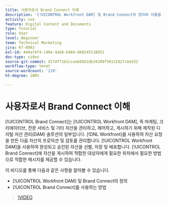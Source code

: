```yaml
---
title: 사용자로서 Brand Connect 이해
description: '[!UICONTROL Workfront DAM] 및 Brand Connect의 정의와 이들을 사용하는 방법에 대해 알아봅니다.'
activity: use
feature: Digital Content and Documents
type: Tutorial
role: User
level: Beginner
team: Technical Marketing
jira: KT-8983
exl-id: 444a74f4-c99e-4a68-b484-8b0245118051
doc-type: video
source-git-commit: d17df7162ccaab6b62db34209f50131927c0a532
workflow-type: tm+mt
source-wordcount: '119'
ht-degree: 100%

---
```


# 사용자로서 Brand Connect 이해

[!UICONTROL Brand Connect]는 [!UICONTROL Workfront DAM], 즉 마케팅, 크리에이티브, 전문 서비스 및 기타 자산을 관리하고, 제어하고, 게시하기 위해 제작된 디지털 자산 관리(DAM) 솔루션의 일부입니다. [!DNL Workfront]를 사용하여 자산 요청을 만든 다음 자산의 프로덕션 및 검토를 관리합니다. [!UICONTROL Workfront DAM]을 사용하여 완성되고 승인된 자산을 선별, 저장 및 배포합니다. [!UICONTROL Brand Connect]에 자산을 게시하여 적합한 대상자에게 필요한 위치에서 필요한 방법으로 적합한 메시지를 제공할 수 있습니다.

이 비디오를 통해 다음과 같은 사항을 알아볼 수 있습니다.

* [!UICONTROL Workfront DAM] 및 Brand Connect의 정의
* [!UICONTROL Brand Connect]를 사용하는 방법

>[!VIDEO](https://video.tv.adobe.com/v/335245/?quality=12&learn=on&enablevpops)
